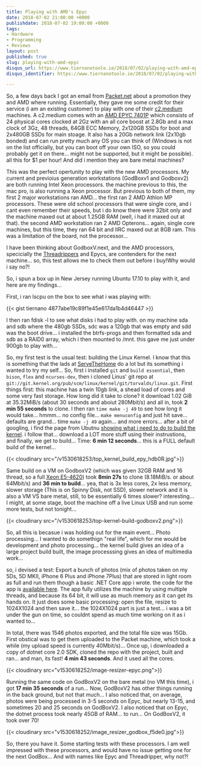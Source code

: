 ```yaml
---
title: Playing with AMD's Epyc
date: 2018-07-02 21:00:00 +0000
publishdate: 2018-07-02 19:00:00 +0000
tags:
- Hardware
- Programming
- Reviews
layout: post
published: true
slug: playing-with-amd-epyc
disqus_url: https://www.tiernanotoole.ie/2018/07/02/playing-with-amd-epyc.html
disqus_identifier: https://www.tiernanotoole.ie/2018/07/02/playing-with-amd-epyc.html

---
```

 So, a few days back I got an email from [Packet.net](http://www.packet.net) about a promotion they and AMD where running. Essentially, they gave me some credit for their service (i am an existing customer) to play with one of their [c2.medium](https://www.packet.net/bare-metal/servers/c2-medium-epyc/) machines. A c2.medium comes with an [AMD EPYC 7401P](https://www.amd.com/en/products/cpu/amd-epyc-7401p) which consists of 24 physical cores clocked at 2Gz with an all core boost at 2.8Gb and a max clock of 3Gz, 48 threads, 64GB ECC Memory, 2x120GB SSDs for boot and 2x480GB SSDs for main stoage. It also has a 20Gb network link (2x10gb bonded) and can run pretty much any OS you can think of (Windows is not on the list officially, but you can boot off your own ISO, so you could probably get it on there... might not be supported, but it might be possible). all this for $1 per hour! And did i mention they are bare metal machines?

This was the perfect opertunity to play with the new AMD processors. My current and previoius generation workstations (GodBoxv1 and Godboxv2) are both running Intel Xeon processors. the machine previous to this, the mac pro, is also running a Xeon processor. But previous to both of them, my first 2 major workstations ran AMD... the first ran 2 AMD Athlon MP processors. These were old school processors that were single core, and i cant even remember their speeds, but i do know there were 32bit only and the machine maxed out at about 1.25GB RAM (well, i had it maxed out at that). the second AMD workstation ran 2 AMD Opterons... again, single core machines, but this time, they ran 64 bit and IIRC maxed out at 8GB ram. This was a limitation of the board, not the processor...

I have been thinking about GodboxV.next, and the AMD processors, specicially the [Threadrippers](https://products.amd.com/en-us/search/cpu/amd-ryzen%E2%84%A2/amd-ryzen%E2%84%A2-threadripper) and Epycs, are contenders for the next machine... so, this test allows me to check them out before i buy!Why would i say no?!

So, i spun a box up in New Jersey running Ubuntu 17.10 to play with it, and here are my findings...

First, i ran lscpu on the box to see what i was playing with:

{{< gist tiernano 4877abe19c89f1e45e617da1b4d46447 >}}

I then ran fdisk -l to see what disks i had to play with. on my machine sda and sdb where the 480gb SSDs, sdc was a 120gb that was empty and sdd was the boot drive... i installed the btrfs-progs and then formatted sda and sdb as a RAID0 array, which i then mounted to /mnt. this gave me just under 900gb to play with...

So, my first test is the usual test: building the Linux Kernel. I know that this is something that the lads at [ServeTheHome](http://www.servethehome.com) do a lot but its something i wanted to try my self... So, first i installed `git` and `build essential`, then `bison`, `flex` and `ncurses-dev`, then i cloned Linus' git repo at `git://git.kernel.org/pub/scm/linux/kernel/git/torvalds/linux.git`. First things first: this machine has a twin 10gb link, a shead load of cores and some very fast storage. How long did it take to clone? it download 1.02 GiB at 35.32MiB/s (about 30 seconds and aboiut 280Mbit/s) and all in, took **2 min 55 seconds** to clone. I then ran `time make -j 49` to see how long it would take... hmmm... no config file... `make menuconfig` and just hit save... defaults are grand... time `make -j 49` again... and more errors... after a bit of googling, i find the page from Ubutnu [showing what i need to do to build the kernel](https://wiki.ubuntu.com/KernelTeam/GitKernelBuild). i follow that... download a LOT more stuff using their instrustions, and finally, we get to build... Time: **6 min 12 seconds**... this is a FULL default build of the kernel...

{{< cloudinary src="/v1530618253/top_kernel_build_epy_hdb0R.jpg">}}

Same build on a VM on GodboxV2 (which was given 32GB RAM and 16 thread, so a full [Xeon E5-4620](https://ark.intel.com/products/64607/Intel-Xeon-Processor-E5-4620-16M-Cache-2_20-GHz-7_20-GTs-Intel-QPI)) took **8min 27s** to clone (8.18MiB/s. or about 64Mbit/s) and **36 min to build**... yea, that is 3x less cores, 2x less memory, slower storage (This is on Spinny Disk, not SSD), slower network and it is also a VM VS bare metal, still, to be essentially 6 times slower? interesting... I might, at some stage, boot the machine off a live Linux USB and run some more tests, but not tonight...

{{< cloudinary src="/v1530618253/top-kernel-build-godboxv2.png">}}


So, all this is becasue i was holding out for the main event... Photo processing... I wanted to do somethign "real life", which for me would be development and photo processing... the kernel build gives an idea of a large project build built, the image processsing gives an idea of multimedia work...

so, i devised a test: Export a bunch of photos (mix of photos taken on my 5Ds, 5D MKII, iPhone 6 Plus and iPhone 7Plus) that are stored in light room as full  and run them though a basic .NET Core app i wrote. the code for the app is [available here](https://github.com/tiernano/imageresizer-testapp). The app fully utilizes the machine by using multiple threads, and because its 64 bit, it will use as much memory as it can get its hands on. It just does some basic processing: open the file, resize to 1024X1024 and then save it... the 1024X1024 part is just a test... i was a bit under the gun on time, so couldnt spend as much time working on it as i wanted to...

In total, there was 1546 photos exported, and the total file size was 15Gb. First obstical was to get them uploaded to the Packet machine, which took a while (my upload speed is currently 40Mbit/s)... Once up, i downloaded a copy of dotnet core 2.0 SDK, cloned the repo with the project, built and ran... and man, its fast! **4 min 43 seconds**. And it used all the cores.

{{< cloudinary src="v1530618252/image-resizer-epyc.png">}}

Running the same code on GodBoxV2 on the bare metal (no VM this time), i got **17 min 35 seconds** of a run... Now, GodBoxV2 has other things running in the back ground, but not that much... I also noticed that, on average, photos were being processed in 3-5 seconds on Epyc, but nearly 13-15, and sometimes 20 and 25 seconds on GodBoxV2. I also noticed that on Epyc, the dotnet process took nearly 45GB of RAM... to run... On GodBoxV2, it took over 70!

{{< cloudinary src="v1530618252/image_resizer_godbox_f5de0.jpg">}}


So, there you have it. Some starting tests with these processors. I am well impressed with these processors, and would have no issue getting one for the next GodBox... And with names like Epyc and Threadripper, why not?!